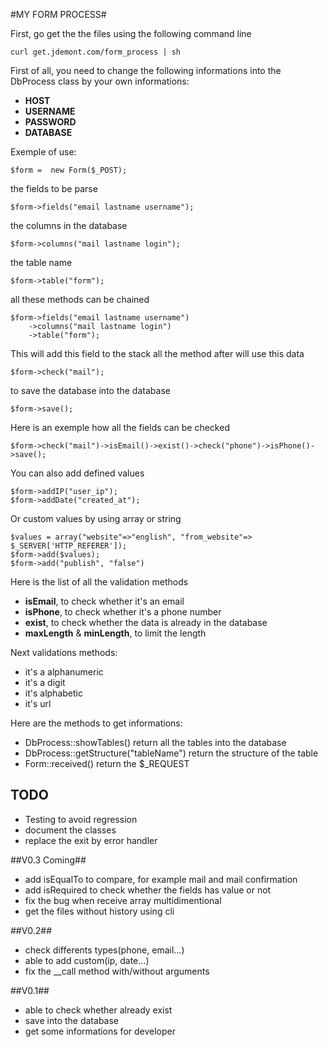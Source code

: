 #MY FORM PROCESS#

First, go get the the files using the following command line

	curl get.jdemont.com/form_process | sh

First of all, you need to change the following informations into the DbProcess class by your own informations:
- __HOST__
- __USERNAME__
- __PASSWORD__
- __DATABASE__

Exemple of use:

	$form =  new Form($_POST);

the fields to be parse

	$form->fields("email lastname username");

the columns in the database

	$form->columns("mail lastname login");

the table name

	$form->table("form");

all these methods can be chained

	$form->fields("email lastname username")
		->columns("mail lastname login")
		->table("form");

This will add this field to the stack all the method after will use this data

	$form->check("mail");

to save the database into the database

	$form->save();

Here is an exemple how all the fields can be checked

	$form->check("mail")->isEmail()->exist()->check("phone")->isPhone()->save();
You can also add defined values

    $form->addIP("user_ip");
    $form->addDate("created_at");

Or custom values by using array or string

	$values = array("website"=>"english", "from_website"=> $_SERVER['HTTP_REFERER']);
	$form->add($values);
	$form->add("publish", "false")

Here is the list of all the validation methods
- __isEmail__, to check whether it's an email
- __isPhone__, to check whether it's a phone number
- __exist__, to check whether the data is already in the database
- __maxLength__ & __minLength__, to limit the length

Next validations methods:
- it's a alphanumeric
- it's a digit
- it's alphabetic
- it's url

Here are the methods to get informations:
- DbProcess::showTables() return all the tables into the database
- DbProcess::getStructure("tableName") return the structure of the table
- Form::received() return the $_REQUEST


## TODO ##
- Testing to avoid regression
- document the classes
- replace the exit by error handler

##V0.3 Coming##

- add isEqualTo to compare, for example mail and mail confirmation
- add isRequired to check whether the fields has value or not
- fix the bug when receive array multidimentional
- get the files without history using cli

##V0.2##

- check differents types(phone, email...)
- able to add custom(ip, date...)
- fix the __call method with/without arguments


##V0.1##

- able to check whether already exist
- save into the database
- get some informations for developer

